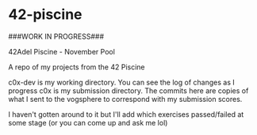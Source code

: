 # 42-piscine

###WORK IN PROGRESS###

42Adel Piscine - November Pool

A repo of my projects from the 42 Piscine

c0x-dev is my working directory. You can see the log of changes as I progress
c0x is my submission directory. The commits here are copies of what I sent to the vogsphere to correspond with my submission scores.

I haven't gotten around to it but I'll add which exercises passed/failed at some stage (or you can come up and ask me lol)
